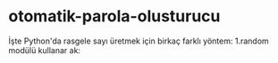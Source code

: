 # otomatik-parola-olusturucu
İşte Python'da rasgele sayı üretmek için birkaç farklı yöntem:
1.random modülü kullanar
ak:
